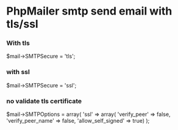 # PhpMailer smtp send email with tls/ssl

### With tls
$mail->SMTPSecure = 'tls';

### with ssl
$mail->SMTPSecure = 'ssl';


### no validate tls certificate
$mail->SMTPOptions = array( 'ssl' => array( 'verify_peer' => false, 'verify_peer_name' => false, 'allow_self_signed' => true) );
